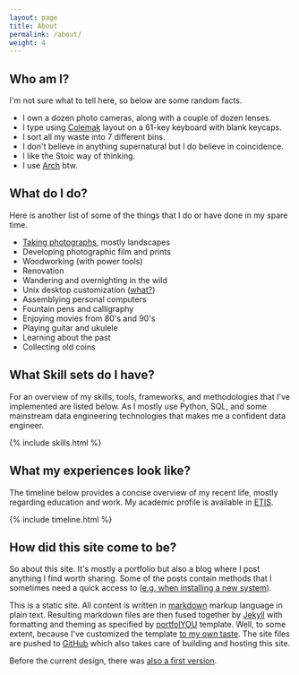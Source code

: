 ```yaml
---
layout: page
title: About
permalink: /about/
weight: 4
---
```


## Who am I?

I'm not sure what to tell here, so below are some random facts.

- I own a dozen photo cameras, along with a couple of dozen lenses. 
- I type using [Colemak](https://colemak.com/) layout on a 61-key keyboard with blank keycaps.
- I sort all my waste into 7 different bins.
- I don't believe in anything supernatural but I do believe in coincidence.
- I like the Stoic way of thinking.
- I use [Arch](https://www.archlinux.org/) btw. 

## What do I do?

Here is another list of some of the things that I do or have done in my spare time. 

- [Taking photographs](https://www.flickr.com/photos/lillemets), mostly landscapes
- Developing photographic film and prints
- Woodworking (with power tools)
- Renovation
- Wandering and overnighting in the wild
- Unix desktop customization ([what?](https://www.reddit.com/r/unixporn))
- Assemblying personal computers
- Fountain pens and calligraphy
- Enjoying movies from 80's and 90's
- Playing guitar and ukulele
- Learning about the past
- Collecting old coins

## What Skill sets do I have?

For an overview of my skills, tools, frameworks, and methodologies that I've implemented are listed below. As I mostly use Python, SQL, and some mainstream data engineering technologies that makes me a confident data engineer.

{% include skills.html %}

## What my experiences look like?

The timeline below provides a concise overview of my recent life, mostly regarding education and work. My academic profile is available in [ETIS](https://www.etis.ee/CV/lillemets/eng).

<div class="row">
{% include timeline.html %}
</div>

## How did this site come to be?


So about this site. It's mostly a portfolio but also a blog where I post anything I find worth sharing. Some of the posts contain methods that I sometimes need a quick access to ([e.g. when installing a new system](/setting_up_systemd-boot_for_arch_linux)). 

This is a static site. All content is written in [markdown](https://en.wikipedia.org/wiki/Markdown) markup language in plain text. Resulting markdown files are then fused together by [Jekyll](http://jekyllrb.com/) with formatting and theming as specified by [portfolYOU](https://github.com/YoussefRaafatNasry/portfolYOU) template. Well, to some extent, because I've customized the template [to my own taste](https://github.com/lillemets/lillemets.github.io). The site files are pushed to [GitHub](https://github.com/) which also takes care of building and hosting this site.

Before the current design, there was [also a first version](https://www.lillemets.ee/oldsite/).

